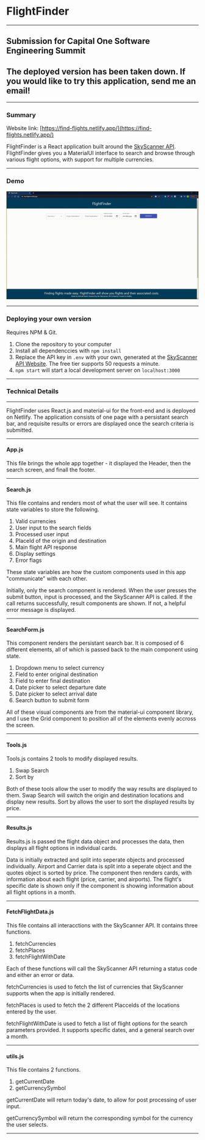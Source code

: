 # FlightFinder
---
## Submission for Capital One Software Engineering Summit
## The deployed version has been taken down. If you would like to try this application, send me an email!
---
### Summary
Website link: [https://find-flights.netlify.app/](https://find-flights.netlify.app/)

FlightFinder is a React application built around the [SkyScanner API](https://rapidapi.com/skyscanner/api/skyscanner-flight-search/endpoints). FlightFinder gives you a MaterialUI interface to search and browse through various flight options, with support for multiple currencies.

---
### Demo
![gif](public/Demo.gif)

---
### Deploying your own version
Requires NPM & Git.
1. Clone the repository to your computer
2. Install all dependenccies with `npm install`
3. Replace the API key in `.env` with your own, generated at the [SkyScanner API Website](https://rapidapi.com/skyscanner/api/skyscanner-flight-search/endpoints). The free tier supports 50 requests a minute.
4. `npm start` will start a local development server on `localhost:3000`

---
### Technical Details
---
FlightFinder uses React.js and material-ui for the front-end and is deployed on Netlify. The application consists of one page with a persistant search bar, and requisite results or errors are displayed once the search criteria is submitted.

---
#### App.js
This file brings the whole app together - it displayed the Header, then the search screen, and finall the footer.

---
#### Search.js
This file contains and renders most of what the user will see. It contains state variables to store the following.
1. Valid currencies
2. User input to the search fields
3. Processed user input
4. PlaceId of the origin and destination
5. Main flight API response
6. Display settings
7. Error flags

These state variables are how the custom components used in this app "communicate" with each other.

Initially, only the search component is rendered. When the user presses the submit button, input is processed, and the SkyScanner API is called. If the call returns successfully, result components are shown. If not, a helpful error message is displayed.

---
#### SearchForm.js
This component renders the persistant search bar. It is composed of 6 different elements, all of which is passed back to the main component using state.
1. Dropdown menu to select currency
2. Field to enter original destination
3. Field to enter final destination
4. Date picker to select departure date
5. Date picker to select arrival date
6. Search button to submit form

All of these visual components are from the material-ui component library, and I use the Grid component to position all of the elements evenly accross the screen.

---
#### Tools.js
Tools.js contains 2 tools to modify displayed results.
1. Swap Search
2. Sort by

Both of these tools allow the user to modify the way results are displayed to them. Swap Search will switch the origin and destination locations and display new results. Sort by allows the user to sort the displayed results by price.

---
#### Results.js
Results.js is passed the flight data object and processes the data, then displays all flight options in individual cards.

Data is initially extracted and split into seperate objects and processed individually. Airport and Carrier data is split into a seperate object and the quotes object is sorted by price. The component then renders cards, with information about each flight (price, carrier, and airports). The flight's specific date is shown only if the component is showing information about all flight options in a month.

---
#### FetchFlightData.js
This file contains all interacctions with the SkyScanner API. It contains three functions.
1. fetchCurrencies
2. fetchPlaces
3. fetchFlightWithDate

Each of these functions will call the SkyScanner API returning a status code and either an error or data.

fetchCurrencies is used to fetch the list of currencies that SkyScanner supports when the app is initially rendered.

fetchPlaces is used to fetch the 2 different PlacceIds of the locations entered by the user.

fetchFlightWithDate is used to fetch a list of flight options for the search parameters provided. It supports specific dates, and a general search over a month.

----
#### utils.js
This file contains 2 functions.
1. getCurrentDate
2. getCurrencySymbol

getCurrentDate will return today's date, to allow for post processing of user input.

getCurrencySymbol will return the corresponding symbol for the currency the user selects.

---
